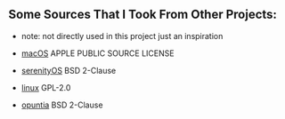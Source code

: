 ## Some Sources That I Took From Other Projects:

- note: not directly used in this project just an inspiration

- [macOS](https://github.com/apple/darwin-xnu) APPLE PUBLIC SOURCE LICENSE
- [serenityOS](https://github.com/SerenityOS/serenity) BSD 2-Clause
- [linux](https://github.com/torvalds/linux) GPL-2.0
- [opuntia](https://github.com/opuntiaOS-Project/opuntiaOS.git) BSD 2-Clause

